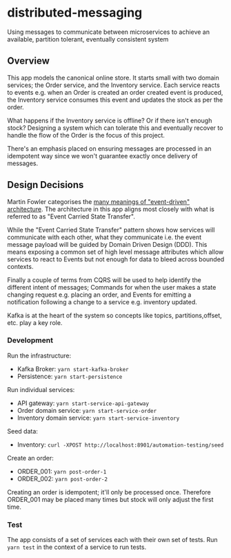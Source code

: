 # distributed-messaging
Using messages to communicate between microservices to achieve an available, partition tolerant, eventually consistent system 

## Overview

This app models the canonical online store. It starts small with two domain services; the Order service, and the Inventory service. Each service reacts to events e.g. when an Order is created an order created event is produced, the Inventory service consumes this event and updates the stock as per the order.

What happens if the Inventory service is offline? Or if there isn't enough stock? Designing a system which can tolerate this and eventually recover to handle the flow of the Order is the focus of this project.

There's an emphasis placed on ensuring messages are processed in an idempotent way since we won't guarantee exactly once delivery of messages.

## Design Decisions

Martin Fowler categorises the [many meanings of "event-driven" architecture](https://www.youtube.com/watch?v=STKCRSUsyP0). The architecture in this app aligns most closely with what is referred to as "Event Carried State Transfer".

While the "Event Carried State Transfer" pattern shows how services will communicate with each other, what they communicate i.e. the event message payload will be guided by Domain Driven Design (DDD). This means exposing a common set of high level message attributes which allow services to react to Events but not enough for data to bleed across bounded contexts.

Finally a couple of terms from CQRS will be used to help identify the different intent of messages; Commands for when the user makes a state changing request e.g. placing an order, and Events for emitting a notification following a change to a service e.g. inventory updated.

Kafka is at the heart of the system so concepts like topics, partitions,offset, etc. play a key role.

### Development

Run the infrastructure:

* Kafka Broker: `yarn start-kafka-broker`
* Persistence: `yarn start-persistence`

Run individual services:

* API gateway: `yarn start-service-api-gateway`
* Order domain service: `yarn start-service-order`
* Inventory domain service: `yarn start-service-inventory`


Seed data:

* Inventory: `curl -XPOST http://localhost:8901/automation-testing/seed`

Create an order:

* ORDER_001: `yarn post-order-1`
* ORDER_002: `yarn post-order-2`

Creating an order is idempotent; it'll only be processed once. Therefore ORDER_001 may be placed many times but stock will only adjust the first time.

### Test

The app consists of a set of services each with their own set of tests. Run `yarn test` in the context of a service to run tests.